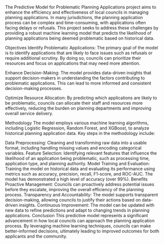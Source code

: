 The Predictive Model for Problematic Planning Applications project aims to enhance the efficiency and effectiveness of local councils in managing planning applications. In many jurisdictions, the planning application process can be complex and time-consuming, with applications often facing delays or refusals. This project seeks to address these challenges by providing a robust machine learning model that predicts the likelihood of planning applications being deemed problematic based on historical data.

Objectives
Identify Problematic Applications: The primary goal of the model is to identify applications that are likely to face issues such as refusals or require additional scrutiny. By doing so, councils can prioritize their resources and focus on applications that may need more attention.

Enhance Decision-Making: The model provides data-driven insights that support decision-makers in understanding the factors contributing to problematic applications. This can lead to more informed and consistent decision-making processes.

Optimize Resource Allocation: By predicting which applications are likely to be problematic, councils can allocate their staff and resources more effectively, reducing the burden on planning departments and improving overall service delivery.

Methodology
The model employs various machine learning algorithms, including Logistic Regression, Random Forest, and XGBoost, to analyze historical planning application data. Key steps in the methodology include:

Data Preprocessing: Cleaning and transforming raw data into a usable format, including handling missing values and encoding categorical variables.
Feature Selection: Identifying relevant features that influence the likelihood of an application being problematic, such as processing time, application type, and planning authority.
Model Training and Evaluation: Training the model on historical data and evaluating its performance using metrics such as accuracy, precision, recall, F1-score, and ROC-AUC. The model has demonstrated a high level of accuracy (over 99%).
Benefits
Proactive Management: Councils can proactively address potential issues before they escalate, improving the overall efficiency of the planning process.
Transparency and Accountability: The model supports transparent decision-making, allowing councils to justify their actions based on data-driven insights.
Continuous Improvement: The model can be updated with new data to refine predictions and adapt to changing trends in planning applications.
Conclusion
This predictive model represents a significant advancement in how local councils can approach the planning application process. By leveraging machine learning techniques, councils can make better-informed decisions, ultimately leading to improved outcomes for both applicants and the community.
